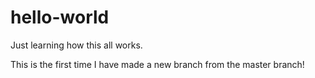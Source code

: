# hello-world
Just learning how this all works. 

This is the first time I have made a new branch from the master branch!
